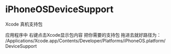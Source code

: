 # iPhoneOSDeviceSupport
Xcode 真机支持包

应用程序中 右键点击Xcode显示包内容
把你需要的支持包 拖进去就好路径为：
/Applications/Xcode.app/Contents/Developer/Platforms/iPhoneOS.platform/DeviceSupport 

